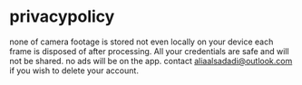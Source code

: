 # privacypolicy

none of camera footage is stored not even locally on your device each frame is disposed of after processing. All your credentials are safe and will not be shared. no ads will be on the app.
contact aliaalsadadi@outlook.com if you wish to delete your account.
